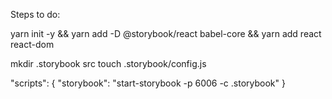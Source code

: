 Steps to do:

yarn init -y && yarn add -D @storybook/react babel-core && yarn add react react-dom

mkdir .storybook src
touch .storybook/config.js

"scripts": { "storybook": "start-storybook -p 6006 -c .storybook" }
